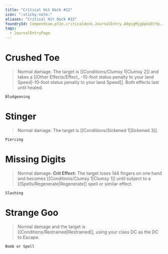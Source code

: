 ```yaml
---
title: "Critical Hit Deck #12"
icon: ":sticky-note:"
aliases: "Critical Hit Deck #12"
foundryId: Compendium.pf2e.criticaldeck.JournalEntry.A0gsgMjgDpkOXtYp.JournalEntryPage.Yw5SzkTazJSsn3db
tags:
  - JournalEntryPage
---
```

# Crushed Toe

> Normal damage. The target is [[Conditions/Clumsy 1|Clumsy 2]] and takes a [[Other Effects/Effect\_ -10-foot status penalty to your land Speed|-10-foot status penalty to your land Speed]]. Both effects last until healed.

`Bludgeoning`

# Stinger

> Normal damage. The target is [[Conditions/Sickened 1|Sickened 3]].

`Piercing`

# Missing Digits

> Normal damage. **Crit Effect:** The target loses 1d4 fingers on one hand and becomes [[Conditions/Clumsy 1|Clumsy 1]] until subject to a [[Spells/Regenerate|Regenerate]] spell or similar effect.

`Slashing`

# Strange Goo

> Normal damage and the target is [[Conditions/Restrained|Restrained]], using your class DC as the DC to Escape.

`Bomb or Spell`